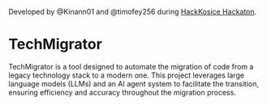 Developed by @Kinann01 and @timofey256 during [HackKosice Hackaton](https://hackkosice.com/).

# TechMigrator

TechMigrator is a tool designed to automate the migration of code from a legacy technology stack to a modern one. This project leverages large language models (LLMs) and an AI agent system to facilitate the transition, ensuring efficiency and accuracy throughout the migration process.